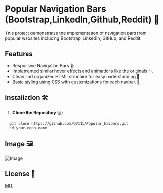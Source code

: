 # Popular Navigation Bars (Bootstrap,LinkedIn,Github,Reddit) 🚀
This project demonstrates the implementation of navigation bars from popular websites including Bootstrap, LinkedIn, GitHub, and Reddit.

## Features
- Responsive Navigation Bars 📱:
- Implemented similar hover effects and animations like the originals ✨.
- Clean and organized HTML structure for easy understanding.📑
- Basic styling using CSS with customizations for each navbar. 🎨

## Installation 🛠️
1. **Clone the Repository** 💻:
```bash
  git clone https://github.com/OV111/Popular_Navbars.git
  cd your-repo-name
```
## Image 🖼️
![Image](https://github.com/user-attachments/assets/08ceeb41-e579-41d9-a383-38722df0f024)

## License 📜
[MIT](https://choosealicense.com/licenses/mit/)
